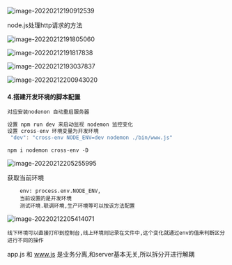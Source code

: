 ![image-20220212190912539](C:\Users\inui\AppData\Roaming\Typora\typora-user-images\image-20220212190912539.png)

node.js处理http请求的方法

![image-20220212191805060](C:\Users\inui\AppData\Roaming\Typora\typora-user-images\image-20220212191805060.png)

![image-20220212191817838](C:\Users\inui\AppData\Roaming\Typora\typora-user-images\image-20220212191817838.png)

![image-20220212193037837](C:\Users\inui\AppData\Roaming\Typora\typora-user-images\image-20220212193037837.png)

![image-20220212200943020](C:\Users\inui\AppData\Roaming\Typora\typora-user-images\image-20220212200943020.png)

#### 4.搭建开发环境的脚本配置

```js
对应安装nodenon 自动重启服务器

设置 npm run dev 来启动监视 nodemon 监控变化 
设置 cross-env 环境变量为开发环境
 "dev": "cross-env NODE_ENV=dev nodemon ./bin/www.js"
```

```
npm i nodemon cross-env -D
```

![image-20220212205255995](C:\Users\inui\AppData\Roaming\Typora\typora-user-images\image-20220212205255995.png)

获取当前环境

```
    env: process.env.NODE_ENV, 
    当前设置的是开发环境
    测试环境.联调环境,生产环境等可以按该方法配置
```

![image-20220212205414071](C:\Users\inui\AppData\Roaming\Typora\typora-user-images\image-20220212205414071.png)

```
线下环境可以直接打印到控制台,线上环境则记录在文件中,这个变化就通过env的值来判断区分进行不同的操作
```

app.js 和 www.js 是业务分离,和server基本无关,所以拆分开进行解耦
